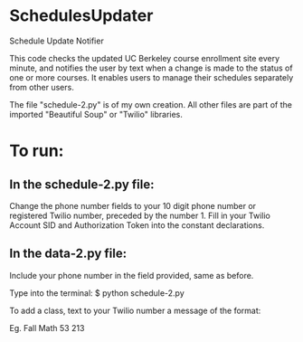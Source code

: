 SchedulesUpdater
================

Schedule Update Notifier



This code checks the updated UC Berkeley course enrollment site every minute, and notifies the user by text when a change is made to the status of one or more courses.
It enables users to manage their schedules separately from other users.


The file "schedule-2.py" is of my own creation. All other files are part of the imported "Beautiful Soup" or "Twilio" libraries.




To run:
========
In the schedule-2.py file:
--------------------------
Change the phone number fields to your 10 digit phone number or registered Twilio number, preceded by the number 1.
Fill in your Twilio Account SID and Authorization Token into the constant declarations.

In the data-2.py file:
----------------------
Include your phone number in the field provided, same as before.



Type into the terminal:
$ python schedule-2.py

To add a class, text to your Twilio number a message of the format:
<Semester> <Department or Subject> <Course> <Section Number>

Eg. Fall Math 53 213


